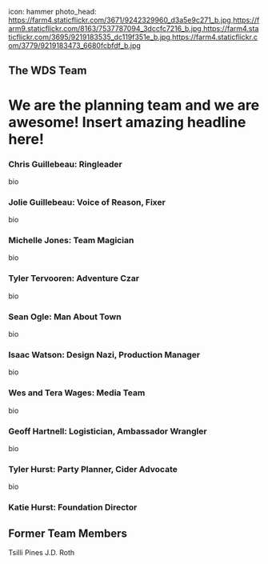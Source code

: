 icon: hammer
photo_head: https://farm4.staticflickr.com/3671/9242329960_d3a5e9c271_b.jpg,https://farm9.staticflickr.com/8163/7537787094_3dccfc7216_b.jpg,https://farm4.staticflickr.com/3695/9219183535_dc119f351e_b.jpg,https://farm4.staticflickr.com/3779/9219183473_6680fcbfdf_b.jpg

## The WDS Team

# We are the planning team and we are awesome! Insert amazing headline here!

<div class="line-canvas"></div>

### Chris Guillebeau: Ringleader

bio

### Jolie Guillebeau: Voice of Reason, Fixer

bio

### Michelle Jones: Team Magician

bio

### Tyler Tervooren: Adventure Czar

bio

### Sean Ogle: Man About Town

bio

### Isaac Watson: Design Nazi, Production Manager

bio

### Wes and Tera Wages: Media Team

bio

### Geoff Hartnell: Logistician, Ambassador Wrangler

bio

### Tyler Hurst: Party Planner, Cider Advocate

bio

### Katie Hurst: Foundation Director


## Former Team Members

Tsilli Pines
J.D. Roth
